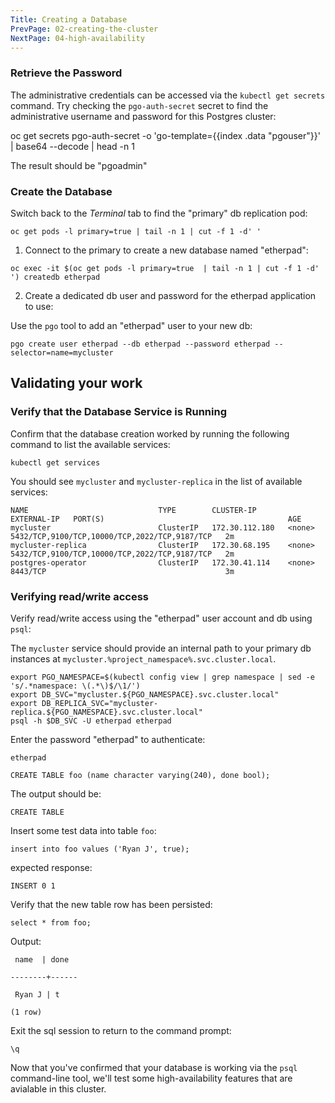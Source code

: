 ```yaml
---
Title: Creating a Database
PrevPage: 02-creating-the-cluster
NextPage: 04-high-availability
---
```


### Retrieve the Password

The administrative credentials can be accessed via the `kubectl get secrets` command.  Try checking the `pgo-auth-secret` secret to find the administrative username and password for this Postgres cluster:

oc get secrets pgo-auth-secret -o 'go-template={{index .data "pgouser"}}' | base64 --decode | head -n 1

The result should be "pgoadmin"

### Create the Database


Switch back to the *Terminal* tab to find the "primary" db replication pod:

```execute-1
oc get pods -l primary=true | tail -n 1 | cut -f 1 -d' '
```

1. Connect to the primary to create a new database named "etherpad":

```execute-1
oc exec -it $(oc get pods -l primary=true  | tail -n 1 | cut -f 1 -d' ') createdb etherpad
```

2. Create a dedicated db user and password for the etherpad application to use:

Use the `pgo` tool to add an "etherpad" user to your new db:

```execute-1
pgo create user etherpad --db etherpad --password etherpad --selector=name=mycluster
```

## Validating your work

### Verify that the Database Service is Running

Confirm that the database creation worked by running the following command to list the available services:

```execute-1
kubectl get services
```

You should see `mycluster` and `mycluster-replica` in the list of available services:
```
NAME                             TYPE        CLUSTER-IP       EXTERNAL-IP   PORT(S)                                         AGE
mycluster                        ClusterIP   172.30.112.180   <none>        5432/TCP,9100/TCP,10000/TCP,2022/TCP,9187/TCP   2m
mycluster-replica                ClusterIP   172.30.68.195    <none>        5432/TCP,9100/TCP,10000/TCP,2022/TCP,9187/TCP   2m
postgres-operator                ClusterIP   172.30.41.114    <none>        8443/TCP                                        3m
```

### Verifying read/write access
Verify read/write access using the "etherpad" user account and db using `psql`:

The `mycluster` service should provide an internal path to your primary db instances at `mycluster.%project_namespace%.svc.cluster.local`.  

```execute-1
export PGO_NAMESPACE=$(kubectl config view | grep namespace | sed -e 's/.*namespace: \(.*\)$/\1/')
export DB_SVC="mycluster.${PGO_NAMESPACE}.svc.cluster.local"
export DB_REPLICA_SVC="mycluster-replica.${PGO_NAMESPACE}.svc.cluster.local"
psql -h $DB_SVC -U etherpad etherpad
```

Enter the password "etherpad" to authenticate:
```execute-1
etherpad
```

```execute-1
CREATE TABLE foo (name character varying(240), done bool);
```

The output should be:
```
CREATE TABLE
```

Insert some test data into table `foo`:
```execute-1
insert into foo values ('Ryan J', true);
```

expected response:
```
INSERT 0 1
```

Verify that the new table row has been persisted:
```execute-1
select * from foo;
```

Output:

```
 name  | done

--------+------

 Ryan J | t

(1 row)

```

Exit the sql session to return to the command prompt:

```execute-1
\q
```

Now that you've confirmed that your database is working via the `psql` command-line tool, we'll test some high-availability features that are avialable in this cluster.

